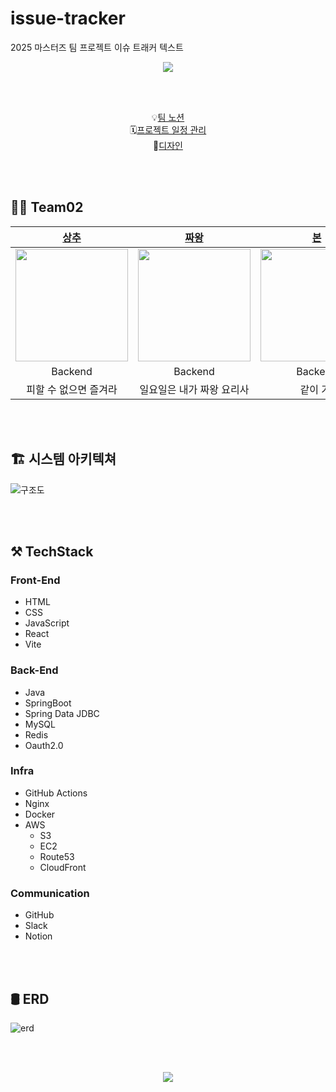 # issue-tracker
2025 마스터즈 팀 프로젝트 이슈 트래커
텍스트

<div align="center">
<img src="https://capsule-render.vercel.app/api?type=shark&height=280&text=🎯%20Issue%20Tracker&reversal=true&textBg=false&fontAlign=50&animation=twinkling&rotate=0&fontSize=80&fontAlignY=35&desc=Team03&descAlignY=50&descAlign=78.5&theme=radical"/>
</div>

</br></br>

<!--
<div align="center">

[![Hits](https://hits.seeyoufarm.com/api/count/incr/badge.svg?url=https%3A%2F%2Fgithub.com%2Fcodesquad-masters2024-team02%2Fissue-tracker%2F&count_bg=%23FF5A9D&title_bg=%23282686&icon=&icon_color=%23000000&title=hits&edge_flat=false)](https://hits.seeyoufarm.com)

</div>
-->

<div align="center">
    💡<a href="https://zzawang.notion.site/Issue-Tracker-e29fa70664d949d2872b472f750c1b8b?pvs=4" target="_blank">팀 노션</a> <br>
    🗓️<a href="https://github.com/orgs/codesquad-masters2024-team02/projects/1" target="_blank">프로젝트 일정 관리</a> <br>
    🎨<a href="https://www.figma.com/file/Mx4mDJGfRZZ5wdoBWFw5UX/FE_%EC%9D%B4%EC%8A%88%ED%8A%B8%EB%9E%98%EC%BB%A4?type=design&node-id=89-0&mode=design&t=RkLy4JuP9ULHv12v-0" target="_blank">디자인</a> 
</div>

</br></br>


## 👋🏻 Team02

|         [상추](https://github.com/parksangchu)         |              [짜왕](https://github.com/zzawang)   |       [본](https://github.com/ryudb0)            |           [우디](https://github.com/minjeongHEO)      |    
| :----------------------------------------------------------: | :----------------------------------------------------------: | :----------------------------------------------------------: | :----------------------------------------------------------: |
| <img src="https://avatars.githubusercontent.com/u/142131857?v=4 " width=180> | <img src="https://avatars.githubusercontent.com/u/103445254?v=4" width=180> | <img src="https://avatars.githubusercontent.com/u/122335103?v=4" width=180> | <img src="https://avatars.githubusercontent.com/u/96780693?v=4" width=180> |
|  Backend | Backend | Backend | Frontend           |
| 피할 수 없으면 즐겨라 | 일요일은 내가 짜왕 요리사 | 같이 가! | 가만 놔두면 다 해결 돼... |

</br></br>

## 🏗️ 시스템 아키텍쳐

![구조도](https://github.com/codesquad-masters2024-team02/issue-tracker/assets/103445254/e1b4c873-427f-4149-a436-790c647702ff)


</br></br>

## ⚒️ TechStack
### Front-End
* HTML
* CSS
* JavaScript
* React
* Vite

### Back-End
* Java
* SpringBoot
* Spring Data JDBC
* MySQL
* Redis
* Oauth2.0

### Infra
* GitHub Actions
* Nginx
* Docker
* AWS
  * S3
  * EC2
  * Route53
  * CloudFront

### Communication
* GitHub
* Slack
* Notion

</br></br>

## 🛢️ ERD

![erd](https://github.com/codesquad-masters2024-team02/issue-tracker/assets/103445254/b3f5147f-24db-4f23-9460-e5e79511893d)

</br></br>

<div align="center">
<img src="https://capsule-render.vercel.app/api?type=shark&height=280&theme=radical&section=footer" />
</div>
